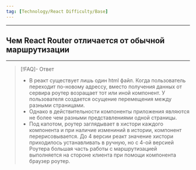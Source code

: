 ```yaml
---
tag: [Technology/React Difficulty/Base]
---
```

----
## Чем React Router отличается от обычной маршрутизации
----
> [!FAQ]- Ответ
> - В реакт существует лишь один html файл. Когда пользователь переходит по-новому адрессу, вместо получения данных от сервира роутер возращает тот или иной компонент. У пользователя создается осущение перемещения между разными страницами.
> - Однако в действительности компоненты приложения являются не более чем разными представлениями одной страницы.
> - Под капотом, роутер заглядывает в хистори каждого компонента и при наличие измениний в истории, компонент перерисовывается. До 4 версии реакт значение хистори приходилось устанавливать в ручную, но с 4-ой версией Роутера большая часть работы с маршрутизацией выполняется на стороне клиента при помощи компонента браузер роутер. 